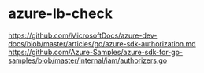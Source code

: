 # azure-lb-check

https://github.com/MicrosoftDocs/azure-dev-docs/blob/master/articles/go/azure-sdk-authorization.md
https://github.com/Azure-Samples/azure-sdk-for-go-samples/blob/master/internal/iam/authorizers.go
